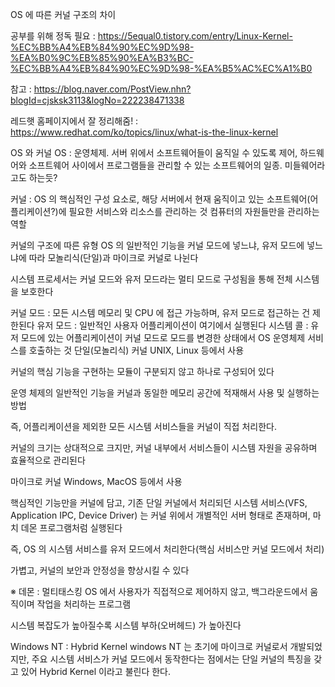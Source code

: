 OS 에 따른 커널 구조의 차이

공부를 위해 정독 필요 : https://5equal0.tistory.com/entry/Linux-Kernel-%EC%BB%A4%EB%84%90%EC%9D%98-%EA%B0%9C%EB%85%90%EA%B3%BC-%EC%BB%A4%EB%84%90%EC%9D%98-%EA%B5%AC%EC%A1%B0

참고 : https://blog.naver.com/PostView.nhn?blogId=cjsksk3113&logNo=222238471338

레드햇 홈페이지에서 잘 정리해줌! : https://www.redhat.com/ko/topics/linux/what-is-the-linux-kernel

OS 와 커널
OS : 운영체제. 서버 위에서 소프트웨어들이 움직일 수 있도록 제어, 하드웨어와 소프트웨어 사이에서 프로그램들을 관리할 수 있는 소프트웨어의 일종. 미들웨어라고도 하는듯?

커널 : OS 의 핵심적인 구성 요소로, 해당 서버에서 현재 움직이고 있는 소프트웨어(어플리케이션?)에 필요한 서비스와 리소스를 관리하는 것 컴퓨터의 자원들만을 관리하는 역할

커널의 구조에 따른 유형
OS 의 일반적인 기능을 커널 모드에 넣느냐, 유저 모드에 넣느냐에 따라 모놀리식(단일)과 마이크로 커널로 나뉜다

시스템 프로세서는 커널 모드와 유저 모드라는 멀티 모드로 구성됨을 통해 전체 시스템을 보호한다

커널 모드 : 모든 시스템 메모리 및 CPU 에 접근 가능하며, 유저 모드로 접근하는 건 제한된다
유저 모드 : 일반적인 사용자 어플리케이션이 여기에서 실행된다
시스템 콜 : 유저 모드에 있는 어플리케이션이 커널 모드로 모드를 변경한 상태에서 OS 운영체제 서비스를 호출하는 것
단일(모놀리식) 커널
UNIX, Linux 등에서 사용

커널의 핵심 기능을 구현하는 모듈이 구분되지 않고 하나로 구성되어 있다

운영 체제의 일반적인 기능을 커널과 동일한 메모리 공간에 적재해서 사용 및 실행하는 방법

즉, 어플리케이션을 제외한 모든 시스템 서비스들을 커널이 직접 처리한다.

커널의 크기는 상대적으로 크지만, 커널 내부에서 서비스들이 시스템 자원을 공유하며 효율적으로 관리된다

마이크로 커널
Windows, MacOS 등에서 사용

핵심적인 기능만을 커널에 담고, 기존 단일 커널에서 처리되던 시스템 서비스(VFS, Application IPC, Device Driver) 는 커널 위에서 개별적인 서버 형태로 존재하며, 마치 데몬 프로그램처럼 실행된다

즉, OS 의 시스템 서비스를 유저 모드에서 처리한다(핵심 서비스만 커널 모드에서 처리)

가볍고, 커널의 보안과 안정성을 향상시킬 수 있다

※ 데몬 : 멀티태스킹 OS 에서 사용자가 직접적으로 제어하지 않고, 백그라운드에서 움직이며 작업을 처리하는 프로그램

시스템 복잡도가 높아질수록 시스템 부하(오버헤드) 가 높아진다

Windows NT : Hybrid Kernel
windows NT 는 초기에 마이크로 커널로서 개발되었지만, 주요 시스템 서비스가 커널 모드에서 동작한다는 점에서는 단일 커널의 특징을 갖고 있어 Hybrid Kernel 이라고 불린다 한다.
